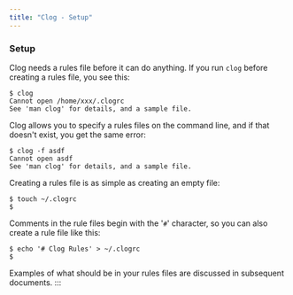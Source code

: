 ```yaml
---
title: "Clog - Setup"
---
```


### Setup

Clog needs a rules file before it can do anything. If you run `clog` before
creating a rules file, you see this:

    $ clog
    Cannot open /home/xxx/.clogrc
    See 'man clog' for details, and a sample file.

Clog allows you to specify a rules files on the command line, and if that
doesn\'t exist, you get the same error:

    $ clog -f asdf
    Cannot open asdf
    See 'man clog' for details, and a sample file.

Creating a rules file is as simple as creating an empty file:

    $ touch ~/.clogrc
    $

Comments in the rule files begin with the \'`#`\' character, so you can also
create a rule file like this:

    $ echo '# Clog Rules' > ~/.clogrc
    $

Examples of what should be in your rules files are discussed in subsequent
documents.
:::
